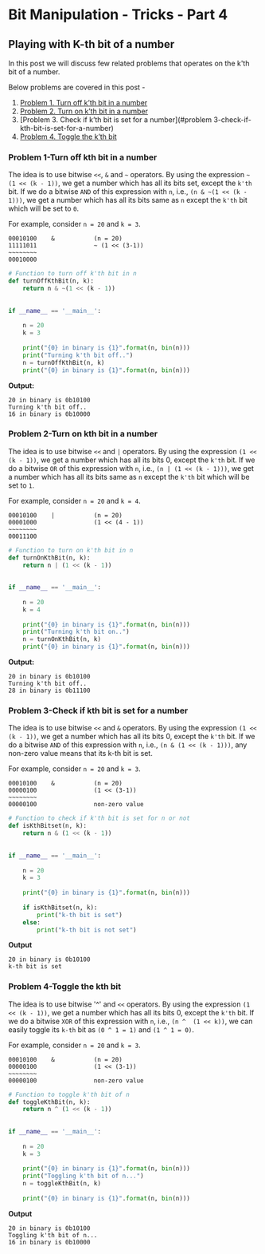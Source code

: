 # Bit Manipulation - Tricks - Part 4

## Playing with K-th bit of a number

In this post we will discuss few related problems that operates on the k'th bit of a number.

Below problems are covered in this post -

1. [Problem 1. Turn off k’th bit in a number](#problem-1-turn-off-kth-bit-in-a-number)
1. [Problem 2. Turn on k’th bit in a number](#problem-2-turn-on-kth-bit-in-a-number)
1. [Problem 3. Check if k’th bit is set for a number](#problem 3-check-if-kth-bit-is-set-for-a-number)
1. [Problem 4. Toggle the k’th bit](#problem-4-toggle-the-kth-bit)

### Problem 1-Turn off kth bit in a number

The idea is to use bitwise `<<`, `&` and `~` operators. By using the expression `~ (1 << (k - 1))`,
we get a number which has all its bits set, except the `k'th` bit. If we do a bitwise `AND` of this expression
with `n`, i.e., `(n & ~(1 << (k - 1)))`, we get a number which has all its bits same as `n` except the
`k'th` bit which will be set to `0`.

For example, consider `n = 20` and `k = 3`.

```
00010100    &           (n = 20)
11111011                ~ (1 << (3-1))
~~~~~~~~
00010000
```

```python
# Function to turn off k'th bit in n
def turnOffKthBit(n, k):
    return n & ~(1 << (k - 1))
 
 
if __name__ == '__main__':
 
    n = 20
    k = 3
 
    print("{0} in binary is {1}".format(n, bin(n)))
    print("Turning k'th bit off..")
    n = turnOffKthBit(n, k)
    print("{0} in binary is {1}".format(n, bin(n)))
```
**Output:**
```
20 in binary is 0b10100
Turning k'th bit off..
16 in binary is 0b10000
```

### Problem 2-Turn on kth bit in a number

The idea is to use bitwise `<<` and `|` operators. By using the expression `(1 << (k - 1))`,
we get a number which has all its bits 0, except the `k'th` bit. If we do a bitwise `OR` of this expression
with `n`, i.e., `(n | (1 << (k - 1)))`, we get a number which has all its bits same as `n` except the
`k'th` bit which will be set to `1`.

For example, consider `n = 20` and `k = 4`.

```
00010100    |           (n = 20)
00001000                (1 << (4 - 1))
~~~~~~~~
00011100
```

```python
# Function to turn on k'th bit in n
def turnOnKthBit(n, k):
    return n | (1 << (k - 1))
 
 
if __name__ == '__main__':
 
    n = 20
    k = 4
 
    print("{0} in binary is {1}".format(n, bin(n)))
    print("Turning k'th bit on..")
    n = turnOnKthBit(n, k)
    print("{0} in binary is {1}".format(n, bin(n)))
```
**Output:**
```
20 in binary is 0b10100
Turning k'th bit off..
28 in binary is 0b11100
```

### Problem 3-Check if kth bit is set for a number

The idea is to use bitwise `<<` and `&` operators. By using the expression `(1 << (k - 1))`,
we get a number which has all its bits 0, except the `k'th` bit. If we do a bitwise `AND` of this expression
with `n`, i.e., `(n & (1 << (k - 1)))`, any non-zero value means that its k-th bit is set.

For example, consider `n = 20` and `k = 3`.

```
00010100    &           (n = 20)
00000100                (1 << (3-1))
~~~~~~~~
00000100                non-zero value
```

```python
# Function to check if k'th bit is set for n or not
def isKthBitset(n, k):
    return n & (1 << (k - 1))
 
 
if __name__ == '__main__':
 
    n = 20
    k = 3
 
    print("{0} in binary is {1}".format(n, bin(n)))
 
    if isKthBitset(n, k):
        print("k-th bit is set")
    else:
        print("k-th bit is not set")
```
**Output**
```
20 in binary is 0b10100
k-th bit is set
```

### Problem 4-Toggle the kth bit

The idea is to use bitwise '^' and `<<` operators. By using the expression `(1 << (k - 1))`,
we get a number which has all its bits 0, except the `k'th` bit. If we do a bitwise `XOR` of this expression
with `n`, i.e., `(n ^  (1 << k))`, we can easily toggle its `k-th` bit as `(0 ^ 1 = 1)` and `(1 ^ 1 = 0)`.

For example, consider `n = 20` and `k = 3`.

```
00010100    &           (n = 20)
00000100                (1 << (3-1))
~~~~~~~~
00000100                non-zero value
```

```python
# Function to toggle k'th bit of n
def toggleKthBit(n, k):
    return n ^ (1 << (k - 1))
 
 
if __name__ == '__main__':
 
    n = 20
    k = 3
 
    print("{0} in binary is {1}".format(n, bin(n)))
    print("Toggling k'th bit of n...")
    n = toggleKthBit(n, k)
 
    print("{0} in binary is {1}".format(n, bin(n)))
```
**Output**
```
20 in binary is 0b10100
Toggling k'th bit of n...
16 in binary is 0b10000
```
